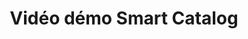 ---
slug: video-smartcat
title: Vidéo démo Smart Catalog
category: smartcatalog
subcategory: video
sort: 1
link: https://www.youtube.com/embed/zEiHqr3Rq_I
video: yes
---